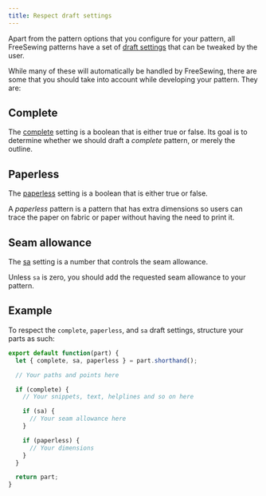 ```yaml
---
title: Respect draft settings
---
```


Apart from the pattern options that you configure for your pattern, all FreeSewing patterns have a set of [draft settings](/reference/settings/) that can be tweaked by the user.

While many of these will automatically be handled by FreeSewing, there are some that you should take into account while developing your pattern. They are:

## Complete

The [complete](/reference/settings/#complete) setting is a boolean that is either true or false. Its goal is to determine whether we should draft a *complete* pattern, or merely the outline.

## Paperless

The [paperless](/reference/settings/#paperless) setting is a boolean that is either true or false.

A *paperless* pattern is a pattern that has extra dimensions so users can trace the paper on fabric or paper without having the need to print it.

## Seam allowance

The [sa](/reference/settings/#sa) setting is a number that controls the seam allowance.

Unless `sa` is zero, you should add the requested seam allowance to your pattern.

## Example

To respect the `complete`, `paperless`, and `sa` draft settings, structure your parts as such:

```js
export default function(part) {
  let { complete, sa, paperless } = part.shorthand();

  // Your paths and points here

  if (complete) {
    // Your snippets, text, helplines and so on here

    if (sa) {
      // Your seam allowance here
    }

    if (paperless) {
      // Your dimensions
    }
  }

  return part;
}
```
